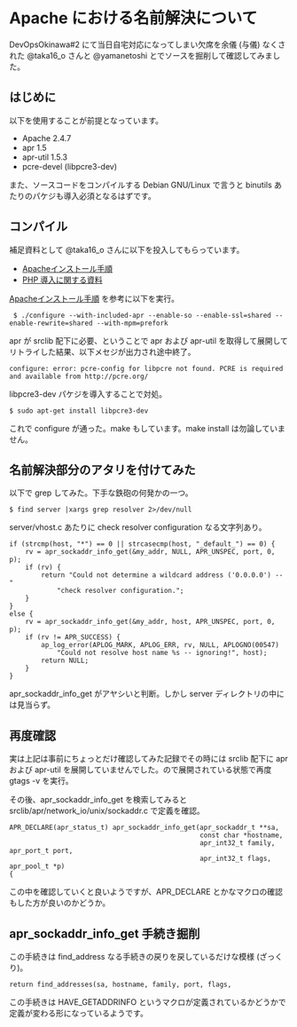 # Apache における名前解決について

DevOpsOkinawa#2 にて当日自宅対応になってしまい欠席を余儀 (与儀) なくされた @taka16_o さんと @yamanetoshi とでソースを掘削して確認してみました。

## はじめに

以下を使用することが前提となっています。

- Apache 2.4.7
- apr 1.5
- apr-util 1.5.3
- pcre-devel (libpcre3-dev)

また、ソースコードをコンパイルする Debian GNU/Linux で言うと binutils あたりのパケジも導入必須となるはずです。

## コンパイル

補足資料として @taka16_o さんに以下を投入してもらっています。

- [Apacheインストール手順](apache_install.md)
- [PHP 導入に関する資料](PHP_install.md)

[Apacheインストール手順](apache_install.md) を参考に以下を実行。

     $ ./configure --with-included-apr --enable-so --enable-ssl=shared --enable-rewrite=shared --with-mpm=prefork

apr が srclib 配下に必要、ということで apr および apr-util を取得して展開してリトライした結果、以下メセジが出力され途中終了。

    configure: error: pcre-config for libpcre not found. PCRE is required and available from http://pcre.org/

libpcre3-dev パケジを導入することで対処。

    $ sudo apt-get install libpcre3-dev

これで configure が通った。make もしています。make install は勿論していません。

## 名前解決部分のアタリを付けてみた

以下で grep してみた。下手な鉄砲の何発かの一つ。

    $ find server |xargs grep resolver 2>/dev/null

server/vhost.c あたりに check resolver configuration なる文字列あり。

    if (strcmp(host, "*") == 0 || strcasecmp(host, "_default_") == 0) {
        rv = apr_sockaddr_info_get(&my_addr, NULL, APR_UNSPEC, port, 0, p);
        if (rv) {
            return "Could not determine a wildcard address ('0.0.0.0') -- "
                "check resolver configuration.";
        }
    }
    else {
        rv = apr_sockaddr_info_get(&my_addr, host, APR_UNSPEC, port, 0, p);
        if (rv != APR_SUCCESS) {
            ap_log_error(APLOG_MARK, APLOG_ERR, rv, NULL, APLOGNO(00547)
                "Could not resolve host name %s -- ignoring!", host);
            return NULL;
        }
    }

apr_sockaddr_info_get がアヤシいと判断。しかし server ディレクトリの中には見当らず。

## 再度確認

実は上記は事前にちょっとだけ確認してみた記録でその時には srclib 配下に apr および apr-util を展開していませんでした。ので展開されている状態で再度 gtags -v を実行。

その後、apr_sockaddr_info_get を検索してみると srclib/apr/network_io/unix/sockaddr.c で定義を確認。

    APR_DECLARE(apr_status_t) apr_sockaddr_info_get(apr_sockaddr_t **sa,
                                                    const char *hostname, 
                                                    apr_int32_t family, apr_port_t port,
                                                    apr_int32_t flags, apr_pool_t *p)
    {

この中を確認していくと良いようですが、APR_DECLARE とかなマクロの確認もした方が良いのかどうか。

## apr_sockaddr_info_get 手続き掘削

この手続きは find_address なる手続きの戻りを戻しているだけな模様 (ざっくり)。

    return find_addresses(sa, hostname, family, port, flags, 

この手続きは HAVE_GETADDRINFO というマクロが定義されているかどうかで定義が変わる形になっているようです。


